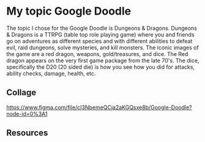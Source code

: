 # My topic Google Doodle
The topic I chose for the Google Doodle is Dungeons & Dragons.  Dungeons & Dragons is a TTRPG (table top role playing game) where you and friends go on adventures as different species and with different abilities to defeat evil, raid dungeons, solve mysteries, and kill monsters.  The iconic images of the game are a red dragon, weapons, gold/treasures, and dice.  The Red dragon appears on the very first game package from the late 70's.  The dice, specifically the D20 (20 sided die) is how you see how you did for attacks, ability checks, damage, health, etc.  

## Collage

https://www.figma.com/file/cI3NbemeQCja2aKGQsxe8b/Google-Doodle?node-id=0%3A1

## Resources
